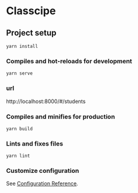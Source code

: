 # Classcipe

## Project setup
```
yarn install
```

### Compiles and hot-reloads for development
```
yarn serve
```

### url
http://localhost:8000/#/students

### Compiles and minifies for production
```
yarn build
```

### Lints and fixes files
```
yarn lint
```

### Customize configuration
See [Configuration Reference](https://cli.vuejs.org/config/).
